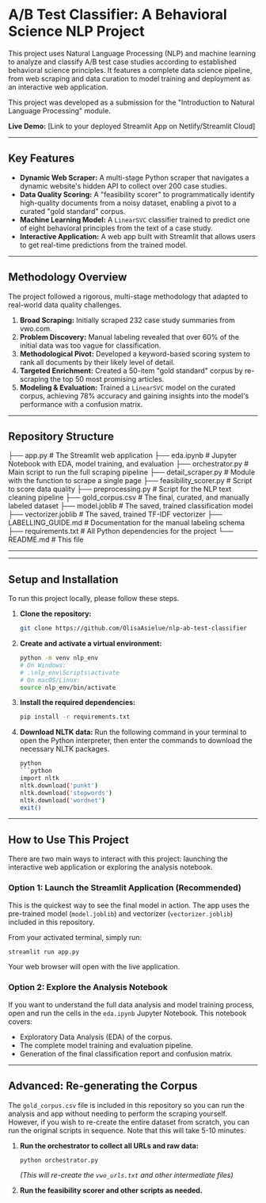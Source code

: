 # A/B Test Classifier: A Behavioral Science NLP Project

This project uses Natural Language Processing (NLP) and machine learning to analyze and classify A/B test case studies according to established behavioral science principles. It features a complete data science pipeline, from web scraping and data curation to model training and deployment as an interactive web application.

This project was developed as a submission for the "Introduction to Natural Language Processing" module.

**Live Demo:** [Link to your deployed Streamlit App on Netlify/Streamlit Cloud]

---

## Key Features

* **Dynamic Web Scraper:** A multi-stage Python scraper that navigates a dynamic website's hidden API to collect over 200 case studies.
* **Data Quality Scoring:** A "feasibility scorer" to programmatically identify high-quality documents from a noisy dataset, enabling a pivot to a curated "gold standard" corpus.
* **Machine Learning Model:** A `LinearSVC` classifier trained to predict one of eight behavioral principles from the text of a case study.
* **Interactive Application:** A web app built with Streamlit that allows users to get real-time predictions from the trained model.

---

## Methodology Overview

The project followed a rigorous, multi-stage methodology that adapted to real-world data quality challenges.

1.  **Broad Scraping:** Initially scraped 232 case study summaries from vwo.com.
2.  **Problem Discovery:** Manual labeling revealed that over 60% of the initial data was too vague for classification.
3.  **Methodological Pivot:** Developed a keyword-based scoring system to rank all documents by their likely level of detail.
4.  **Targeted Enrichment:** Created a 50-item "gold standard" corpus by re-scraping the top 50 most promising articles.
5.  **Modeling & Evaluation:** Trained a `LinearSVC` model on the curated corpus, achieving 78% accuracy and gaining insights into the model's performance with a confusion matrix.

---

## Repository Structure

├── app.py                  # The Streamlit web application
├── eda.ipynb               # Jupyter Notebook with EDA, model training, and evaluation
├── orchestrator.py         # Main script to run the full scraping pipeline
├── detail_scraper.py       # Module with the function to scrape a single page
├── feasibility_scorer.py   # Script to score data quality
├── preprocessing.py        # Script for the NLP text cleaning pipeline
├── gold_corpus.csv         # The final, curated, and manually labeled dataset
├── model.joblib            # The saved, trained classification model
├── vectorizer.joblib       # The saved, trained TF-IDF vectorizer
├── LABELLING_GUIDE.md      # Documentation for the manual labeling schema
├── requirements.txt        # All Python dependencies for the project
└── README.md               # This file

---

---

## Setup and Installation

To run this project locally, please follow these steps.

1.  **Clone the repository:**
    ```bash
    git clone https://github.com/OlisaAsielue/nlp-ab-test-classifier

2.  **Create and activate a virtual environment:**
    ```bash
    python -m venv nlp_env
    # On Windows:
    # .\nlp_env\Scripts\activate
    # On macOS/Linux:
    source nlp_env/bin/activate
    ```

3.  **Install the required dependencies:**
    ```bash
    pip install -r requirements.txt
    ```

4.  **Download NLTK data:**
    Run the following command in your terminal to open the Python interpreter, then enter the commands to download the necessary NLTK packages.
    ```bash
    python
    ```python
    import nltk
    nltk.download('punkt')
    nltk.download('stopwords')
    nltk.download('wordnet')
    exit()
    ```

---

## How to Use This Project

There are two main ways to interact with this project: launching the interactive web application or exploring the analysis notebook.

### Option 1: Launch the Streamlit Application (Recommended)

This is the quickest way to see the final model in action. The app uses the pre-trained model (`model.joblib`) and vectorizer (`vectorizer.joblib`) included in this repository.

From your activated terminal, simply run:
```bash
streamlit run app.py
```
Your web browser will open with the live application.

### Option 2: Explore the Analysis Notebook

If you want to understand the full data analysis and model training process, open and run the cells in the `eda.ipynb` Jupyter Notebook. This notebook covers:

* Exploratory Data Analysis (EDA) of the corpus.
* The complete model training and evaluation pipeline.
* Generation of the final classification report and confusion matrix.

---

## Advanced: Re-generating the Corpus

The `gold_corpus.csv` file is included in this repository so you can run the analysis and app without needing to perform the scraping yourself. However, if you wish to re-create the entire dataset from scratch, you can run the original scripts in sequence. Note that this will take 5-10 minutes.

1.  **Run the orchestrator to collect all URLs and raw data:**
    ```bash
    python orchestrator.py
    ```
    *(This will re-create the `vwo_urls.txt` and other intermediate files)*

2.  **Run the feasibility scorer and other scripts as needed.**
